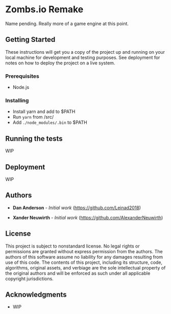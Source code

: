 # Zombs.io Remake

Name pending. Really more of a game engine at this point.

## Getting Started

These instructions will get you a copy of the project up and running on your local machine for development and testing purposes. See deployment for notes on how to deploy the project on a live system.

### Prerequisites

* Node.js

### Installing

* Install yarn and add to $PATH
* Run `yarn` from /src/
* Add `./node_modules/.bin` to $PATH

## Running the tests

WIP

## Deployment

WIP

## Authors

* **Dan Anderson** - *Initial work* (https://github.com/Leinad2018)

* **Xander Neuwirth** - *Initial work* (https://github.com/AlexanderNeuwirth)

## License

This project is subject to nonstandard license. No legal rights or permissions are granted without express permission from the authors. The authors of this software assume no liability for any damages resulting from use of this code. The contents of this project, including its structure, code, algorithms, original assets, and verbiage are the sole intellectual property of the original authors and will be enforced as such under all applicable copyright jurisdictions.

## Acknowledgments

* WIP
